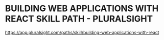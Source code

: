 # BUILDING WEB APPLICATIONS WITH REACT SKILL PATH - PLURALSIGHT

https://app.pluralsight.com/paths/skill/building-web-applications-with-react
